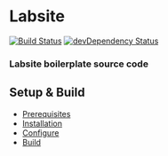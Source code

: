 # Labsite
[![Build Status](https://travis-ci.org/spacedawwwg/labsite.svg?branch=master)](https://travis-ci.org/spacedawwwg/labsite)
[![devDependency Status](https://david-dm.org/spacedawwwg/labsite/dev-status.svg)](https://david-dm.org/spacedawwwg/labsite#info=devDependencies)

### Labsite boilerplate source code

## Setup & Build
- [Prerequisites](https://github.com/spacedawwwg/labsite/wiki/Prerequisites)
- [Installation](https://github.com/spacedawwwg/labsite/wiki/Installation)
- [Configure](https://github.com/spacedawwwg/labsite/wiki/Configure)
- [Build](https://github.com/spacedawwwg/labsite/wiki/Build)
